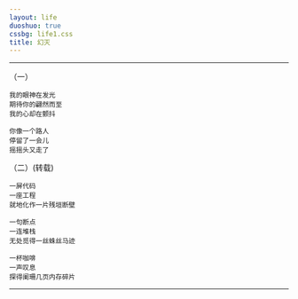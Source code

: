 ```yaml
---
layout: life
duoshuo: true
cssbg: life1.css
title: 幻灭
---
```


----------


（一）

	我的眼神在发光
	期待你的翩然而至
	我的心却在颤抖

	你像一个路人
	停留了一会儿
	摇摇头又走了



（二）(转载)

	
	一屏代码
	一座工程
	就地化作一片残垣断壁

	一句断点
	一连堆栈
	无处觅得一丝蛛丝马迹

	一杯咖啡
	一声叹息
	探得阑珊几页内存碎片

---------

